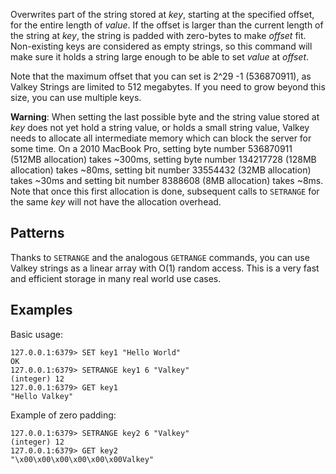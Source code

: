 Overwrites part of the string stored at _key_, starting at the specified offset,
for the entire length of _value_.
If the offset is larger than the current length of the string at _key_, the
string is padded with zero-bytes to make _offset_ fit.
Non-existing keys are considered as empty strings, so this command will make
sure it holds a string large enough to be able to set _value_ at _offset_.

Note that the maximum offset that you can set is 2^29 -1 (536870911), as Valkey
Strings are limited to 512 megabytes.
If you need to grow beyond this size, you can use multiple keys.

**Warning**: When setting the last possible byte and the string value stored at
_key_ does not yet hold a string value, or holds a small string value, Valkey
needs to allocate all intermediate memory which can block the server for some
time.
On a 2010 MacBook Pro, setting byte number 536870911 (512MB allocation) takes
~300ms, setting byte number 134217728 (128MB allocation) takes ~80ms, setting
bit number 33554432 (32MB allocation) takes ~30ms and setting bit number 8388608
(8MB allocation) takes ~8ms.
Note that once this first allocation is done, subsequent calls to `SETRANGE` for
the same _key_ will not have the allocation overhead.

## Patterns

Thanks to `SETRANGE` and the analogous `GETRANGE` commands, you can use Valkey
strings as a linear array with O(1) random access.
This is a very fast and efficient storage in many real world use cases.

## Examples

Basic usage:

```valkey-cli
127.0.0.1:6379> SET key1 "Hello World"
OK
127.0.0.1:6379> SETRANGE key1 6 "Valkey"
(integer) 12
127.0.0.1:6379> GET key1
"Hello Valkey"
```

Example of zero padding:

```valkey-cli
127.0.0.1:6379> SETRANGE key2 6 "Valkey"
(integer) 12
127.0.0.1:6379> GET key2
"\x00\x00\x00\x00\x00\x00Valkey"
```

